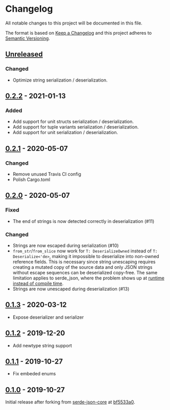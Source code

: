 # Changelog

All notable changes to this project will be documented in this file.

The format is based on [Keep a Changelog](http://keepachangelog.com/) and this
project adheres to [Semantic Versioning](http://semver.org/).

## [Unreleased]

### Changed

- Optimize string serialization / deserialization.

## [0.2.2] - 2021-01-13

### Added

- Add support for unit structs serialization / deserialization.
- Add support for tuple variants serialization / deserialization.
- Add support for unit serialization / deserialization.

## [0.2.1] - 2020-05-07

### Changed

- Remove unused Travis CI config
- Polish Cargo.toml

## [0.2.0] - 2020-05-07

### Fixed

- The end of strings is now detected correctly in deserialization (#11)

### Changed

- Strings are now escaped during serialization (#10)
- `from_str`/`from_slice` now work for `T: DeserializeOwned` instead of
  `T: Deserialize<'de>`, making it impossible to deserialize into non-owned
  reference fields. This is necessary since string unescaping requires creating
  a mutated copy of the source data and only JSON strings without escape
  sequences can be deserialized copy-free. The same limitation applies to
  serde_json, where the problem shows up at
  [runtime instead of compile time](https://github.com/serde-rs/json/issues/530).
- Strings are now unescaped during deserialization (#13)

## [0.1.3] - 2020-03-12

- Expose deserializer and serializer

## [0.1.2] - 2019-12-20

- Add newtype string support

## [0.1.1] - 2019-10-27

- Fix embeded enums

## [0.1.0] - 2019-10-27

Initial release after forking from
[serde-json-core](https://github.com/japaric/serde-json-core) at
[bf5533a0](https://github.com/japaric/serde-json-core/commit/bf5533a042a0).

[unreleased]: https://github.com/CosmWasm/serde-json-wasm/compare/v0.2.2...HEAD
[0.2.2]: https://github.com/CosmWasm/serde-json-wasm/compare/v0.2.1...v0.2.2
[0.2.1]: https://github.com/CosmWasm/serde-json-wasm/compare/v0.2.0...v0.2.1
[0.2.0]: https://github.com/CosmWasm/serde-json-wasm/compare/v0.1.3...v0.2.0
[0.1.3]: https://github.com/CosmWasm/serde-json-wasm/compare/v0.1.2...v0.1.3
[0.1.2]: https://github.com/CosmWasm/serde-json-wasm/compare/v0.1.1...v0.1.2
[0.1.1]: https://github.com/CosmWasm/serde-json-wasm/compare/v0.1.0...v0.1.1
[0.1.0]: https://github.com/CosmWasm/serde-json-wasm/tree/v0.1.0
